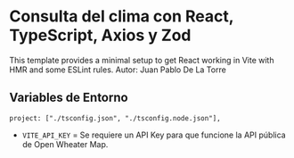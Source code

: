 # Consulta del clima con React, TypeScript, Axios y Zod

This template provides a minimal setup to get React working in Vite with HMR and some ESLint rules.
Autor: Juan Pablo De La Torre

## Variables de Entorno

    project: ["./tsconfig.json", "./tsconfig.node.json"],
- `VITE_API_KEY` = Se requiere un API Key para que funcione la API pública de Open Wheater Map.
